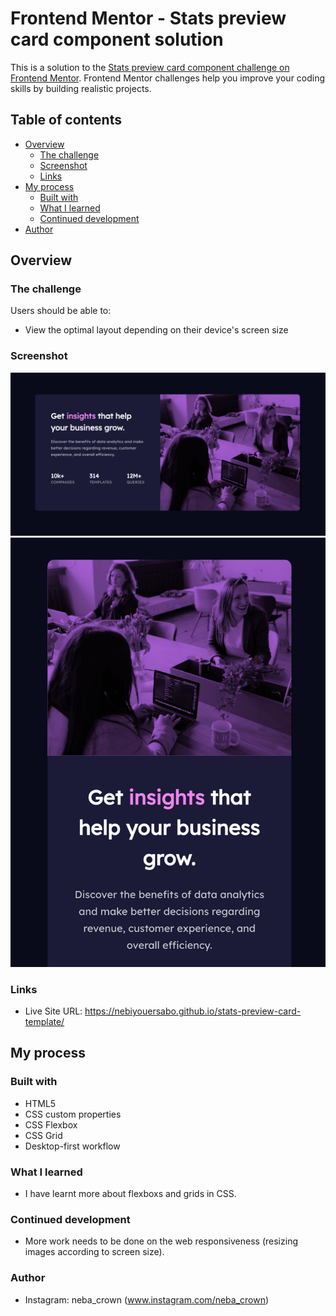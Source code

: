 # Frontend Mentor - Stats preview card component solution

This is a solution to the [Stats preview card component challenge on Frontend Mentor](https://www.frontendmentor.io/challenges/stats-preview-card-component-8JqbgoU62). Frontend Mentor challenges help you improve your coding skills by building realistic projects. 
## Table of contents

- [Overview](#overview)
  - [The challenge](#the-challenge)
  - [Screenshot](#screenshot)
  - [Links](#links)
- [My process](#my-process)
  - [Built with](#built-with)
  - [What I learned](#what-i-learned)
  - [Continued development](#continued-development)
- [Author](#author)
## Overview

### The challenge

Users should be able to:

- View the optimal layout depending on their device's screen size

### Screenshot

![](./Screenshot_desktop.png)
![](./Screenshot_mobile.png)


### Links

- Live Site URL: https://nebiyouersabo.github.io/stats-preview-card-template/

## My process

### Built with
- HTML5 
- CSS custom properties
- CSS Flexbox
- CSS Grid
- Desktop-first workflow

### What I learned
- I have learnt more about flexboxs and grids in CSS.

### Continued development
 - More work needs to be done on the web responsiveness (resizing images according to screen size).

### Author
- Instagram: neba_crown (www.instagram.com/neba_crown)

